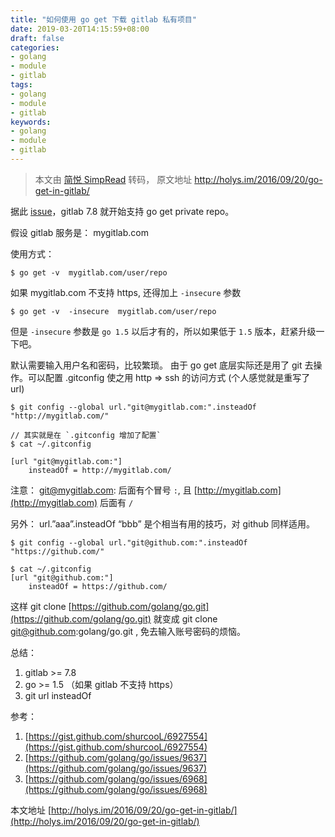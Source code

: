 ```yaml
---
title: "如何使用 go get 下载 gitlab 私有项目"
date: 2019-03-20T14:15:59+08:00
draft: false
categories:
- golang
- module
- gitlab
tags:
- golang
- module
- gitlab
keywords:
- golang
- module
- gitlab
---
```


> 本文由 [简悦 SimpRead](http://ksria.com/simpread/) 转码， 原文地址 http://holys.im/2016/09/20/go-get-in-gitlab/

据此 [issue](https://github.com/gitlabhq/gitlabhq/pull/7693)，gitlab 7.8 就开始支持 go get private repo。

假设 gitlab 服务是： mygitlab.com

使用方式：

```
$ go get -v  mygitlab.com/user/repo

```

如果 mygitlab.com 不支持 https, 还得加上 `-insecure` 参数

```
$ go get -v  -insecure  mygitlab.com/user/repo

```

但是 `-insecure` 参数是 `go 1.5` 以后才有的，所以如果低于 `1.5` 版本，赶紧升级一下吧。

默认需要输入用户名和密码，比较繁琐。
由于 go get 底层实际还是用了 git 去操作。可以配置 .gitconfig 使之用 http => ssh 的访问方式 (个人感觉就是重写了 url)

```
$ git config --global url."git@mygitlab.com:".insteadOf "http://mygitlab.com/"

// 其实就是在 `.gitconfig 增加了配置`
$ cat ~/.gitconfig

[url "git@mygitlab.com:"]
    insteadOf = http://mygitlab.com/

```

注意： [git@mygitlab.com](mailto:git@mygitlab.com): 后面有个冒号 `:`, 且 [http://mygitlab.com](http://mygitlab.com) 后面有 `/`

另外： url.”aaa”.insteadOf “bbb” 是个相当有用的技巧，对 github 同样适用。

```
$ git config --global url."git@github.com:".insteadOf "https://github.com/"

$ cat ~/.gitconfig
[url "git@github.com:"]
    insteadOf = https://github.com/

```

这样 git clone [https://github.com/golang/go.git](https://github.com/golang/go.git) 就变成 git clone [git@github.com](mailto:git@github.com):golang/go.git , 免去输入账号密码的烦恼。

总结：

1.  gitlab >= 7.8
2.  go >= 1.5 （如果 gitlab 不支持 https）
3.  git url insteadOf

参考：

1.  [https://gist.github.com/shurcooL/6927554](https://gist.github.com/shurcooL/6927554)
2.  [https://github.com/golang/go/issues/9637](https://github.com/golang/go/issues/9637)
3.  [https://github.com/golang/go/issues/6968](https://github.com/golang/go/issues/6968)

本文地址 [http://holys.im/2016/09/20/go-get-in-gitlab/](http://holys.im/2016/09/20/go-get-in-gitlab/)